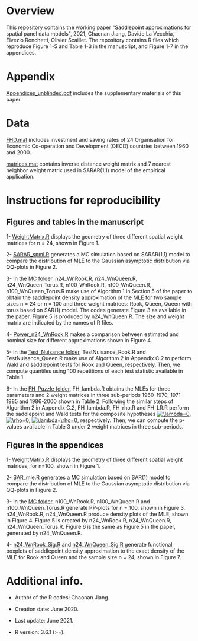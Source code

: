 # Overview

This repository contains the working paper "Saddlepoint approximations for spatial panel data models", 2021, Chaonan Jiang, 
Davide La Vecchia, Elvezio Ronchetti, Olivier Scaillet. The repository contains R files which reproduce Figure 1-5 and Table 
1-3 in the manuscript, and Figure 1-7 in the appendices.

# Appendix
[Appendices_unblinded.pdf](https://github.com/ChaonanJiang/Sadd_Panel/blob/master/Appendix/Appendices_unblinded.pdf) includes the supplementary materials of this paper.

# Data 
[FHD.mat](https://github.com/ChaonanJiang/Sadd_Panel/blob/master/Data/FHD.mat) includes investment and saving rates of 24 Organisation for Economic Co-operation and Development (OECD) countries between 1960 and 2000.

[matrices.mat](https://github.com/ChaonanJiang/Sadd_Panel/blob/master/Data/matrices.mat) contains inverse distance weight matrix and 7 nearest neighbor weight matrix used in SARAR(1,1) model of the empirical application.


# Instructions for reproducibility

## Figures and tables in the manuscript

1- [WeightMatrix.R](https://github.com/ChaonanJiang/Sadd_Panel/blob/master/MC/WeightMatrix.R) displays the geometry of three different spatial weight matrices for n = 24, shown in Figure 1. 

2- [SARAR_spml.R](https://github.com/ChaonanJiang/Sadd_Panel/blob/master/MC/SARAR_spml.R) generates a MC simulation based on SARAR(1,1) model to compare the distribution of MLE to the Gaussian asymptotic distribution via QQ-plots in Figure 2.

3- In the [MC folder](https://github.com/ChaonanJiang/Sadd_Panel/blob/master/MC), n24_WnRook.R, n24_WnQueen.R, n24_WnQueen_Torus.R, n100_WnRook.R, n100_WnQueen.R, n100_WnQueen_Torus.R make use of Algorithm 1 in Section 5 of the paper to obtain the saddlepoint density approximation of the MLE for two sample sizes n = 24 or n = 100 and three weight matrices: Rook, Queen, Queen with torus based on SAR(1) model. The codes generate Figure 3 as available in the paper. Figure 5 is produced by n24_WnQueen.R. The size and weight matrix are indicated by the names of R files. 

4- [Power_n24_WnRook.R](https://github.com/ChaonanJiang/Sadd_Panel/blob/master/MC/Power_n24_WnRook.R) makes a comparison between estimated and nominal size for different approximations shown in Figure 4.



5- In the [Test_Nuisance folder](https://github.com/ChaonanJiang/Sadd_Panel/blob/master/MC/Test_Nuisance), TestNuisance_Rook.R and TestNuisance_Queen.R make use of Algorithm 2 in Appendix C.2 to perform Wald and saddlepoint tests for Rook and Queen, respectively. Then, we compute quantiles using 100 repetitions of each test statistic available in Table 1.

<!-- 7- [OECD.R](https://github.com/ChaonanJiang/Sadd_Panel/blob/master/FH_Puzzle/OECD.R) shows London network for inverse distance and 7 nearest neighbours weight matrices, as shown in Figure 7.-->

6- In the [FH_Puzzle folder](https://github.com/ChaonanJiang/Sadd_Panel/blob/master/FH_Puzzle), FH_lambda.R obtains the MLEs for three parameters and 2 weight matrices in three sub-periods 1960-1970, 1971-1985 and 1986-2000 shown in Table 2. Following the similar steps of Algorithm 2 in Appendix C.2, FH_lambda.R, FH_rho.R and FH_LR.R perform the saddlepoint and Wald tests for the composite hypotheses <a href="https://www.codecogs.com/eqnedit.php?latex=\lambda=0" target="_blank"><img src="https://latex.codecogs.com/gif.latex?\lambda=0" title="\lambda=0" /></a>, <a href="https://www.codecogs.com/eqnedit.php?latex=\rho=0" target="_blank"><img src="https://latex.codecogs.com/gif.latex?\rho=0" title="\rho=0" /></a>, <a href="https://www.codecogs.com/eqnedit.php?latex=\lambda=\rho=0" target="_blank"><img src="https://latex.codecogs.com/gif.latex?\lambda=\rho=0" title="\lambda=\rho=0" /></a>, respectively. Then, we can compute the p-values available in Table 3 under 2 weight matrices in three sub-periods.

## Figures in the appendices

1- [WeightMatrix.R](https://github.com/ChaonanJiang/Sadd_Panel/blob/master/MC/WeightMatrix.R) displays the geometry of three different spatial weight matrices, for n=100, shown in Figure 1. 

2- [SAR_mle.R](https://github.com/ChaonanJiang/Sadd_Panel/blob/master/MC/SAR_mle.R) generates a MC simulation based on SAR(1) model to compare the distribution of MLE to the Gaussian asymptotic distribution via QQ-plots in Figure 2.

3- In the [MC folder](https://github.com/ChaonanJiang/Sadd_Panel/blob/master/MC), n100_WnRook.R, n100_WnQueen.R and n100_WnQueen_Torus.R generate PP-plots for n = 100, shown in Figure 3. n24_WnRook.R, n24_WnQueen.R produce density plots of the MLE, shown in Figure 4. Figure 5 is created by n24_WnRook.R, n24_WnQueen.R, n24_WnQueen_Torus.R. Figure 6 is the same as Figure 5 in the paper, generated by n24_WnQueen.R. 

4- [n24_WnRook_Sig.R](https://github.com/ChaonanJiang/Sadd_Panel/blob/master/MC/n24_WnRook_Sig.R) and  [n24_WnQueen_Sig.R](https://github.com/ChaonanJiang/Sadd_Panel/blob/master/MC/n24_WnQueen_Sig.R) generate functional boxplots of saddlepoint density approximation to the exact density of the MLE for Rook and Queen and the sample size n = 24, shown in Figure 7.

# Additional info.
* Author of the R codes: Chaonan Jiang.

* Creation date: June 2020.

* Last update: June 2021.

* R version: 3.6.1 (>=).
